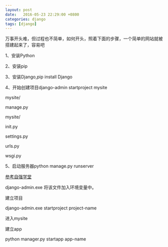 ```yaml
---
layout: post
date:   2016-05-23 22:29:00 +0800
categories: django
tags: [django]
---
```


万事开头难，但过程也不简单，如何开头，照着下面的步骤，一个简单的网站就被搭建起来了，容易吧

1、安装Python

2、安装pip

3、安装Django,pip install Django

4、开始创建项目django-admin startproject mysite

mysite/

manage.py

mysite/

init.py

settings.py

urls.py

wsgi.py

5、启动服务器python manage.py runserver

[参考自强学堂](http://www.ziqiangxuetang.com/django/django-basic.html)

django-admin.exe 将该文件加入环境变量中。

建立项目

django-admin.exe startproject project-name

进入mysite

建立app

python manager.py startapp app-name
